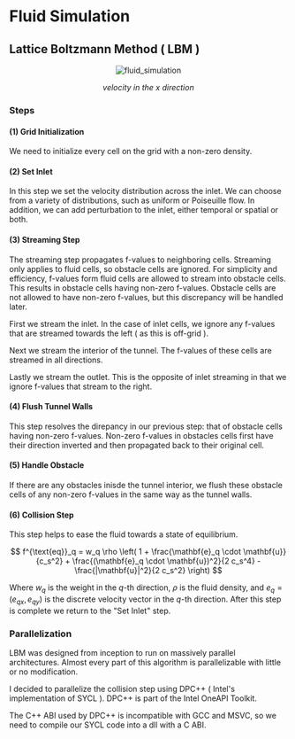 # Fluid Simulation
## Lattice Boltzmann Method ( LBM )


<p align="center">
  <img src="https://github.com/user-attachments/assets/eb0b6921-b673-49c5-b0a2-a0ea1974d9c8" alt="fluid_simulation">
</p>
<p align="center"><em>velocity in the x direction</em></p>

### Steps
#### (1) Grid Initialization
We need to initialize every cell on the grid with a non-zero density.
#### (2) Set Inlet
In this step we set the velocity distribution across the inlet. We can choose from a variety of distributions, such as uniform or Poiseuille flow. In addition, we can add
perturbation to the inlet, either temporal or spatial or both.
#### (3) Streaming Step
The streaming step propagates f-values to neighboring cells. 
Streaming only applies to fluid cells, so obstacle cells are ignored.
For simplicity and efficiency, f-values form fluid cells are allowed to stream into obstacle cells. This results in obstacle cells having non-zero f-values. Obstacle cells
are not allowed to have non-zero f-values, but this discrepancy will be handled later.

First we stream the inlet. In the case of inlet cells, we ignore any f-values that are streamed towards the left ( as this is off-grid ). 

Next we stream the interior of the tunnel. The f-values of these cells are streamed in all directions. 

Lastly we stream the outlet. This is the opposite of inlet streaming in that we ignore f-values that stream to the right.

#### (4) Flush Tunnel Walls
This step resolves the direpancy in our previous step: that of obstacle cells having
non-zero f-values. Non-zero f-values in obstacles cells first have their direction 
inverted and then propagated back to their original cell.

#### (5) Handle Obstacle

If there are any obstacles inisde the tunnel interior, we flush these obstacle cells of any non-zero f-values in the same way as the tunnel walls.

#### (6) Collision Step
This step helps to ease the fluid towards a state of equilibrium.

$$
f^{\text{eq}}_q = w_q \rho \left( 1 + \frac{\mathbf{e}_q \cdot \mathbf{u}}{c_s^2} + \frac{(\mathbf{e}_q \cdot \mathbf{u})^2}{2 c_s^4} - \frac{|\mathbf{u}|^2}{2 c_s^2} \right)
$$

Where $w_q$ is the weight in the $q$-th direction, $\rho$ is the fluid density, and $e_q = ( e_{qx}, e_{qy} )$ is the discrete velocity vector in the $q$-th direction.
After this step is complete we return to the "Set Inlet" step.

### Parallelization
LBM was designed from inception to run on massively parallel architectures. Almost every part of this algorithm is parallelizable with little or no modification.

I decided to parallelize the collision step using DPC++ ( Intel's implementation of SYCL ). DPC++ is part of the Intel OneAPI Toolkit.

The C++ ABI used by DPC++ is incompatible with GCC and MSVC, so we need to compile our SYCL code into a dll with a C ABI.
